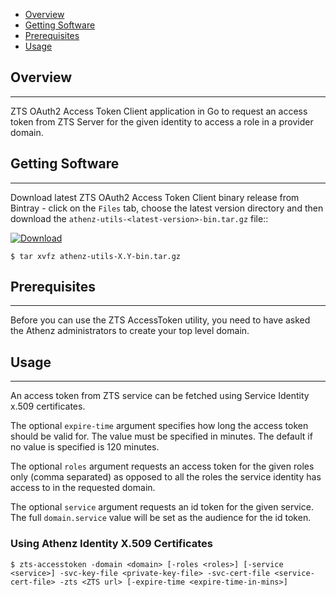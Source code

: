 * [Overview](#overview)
* [Getting Software](#getting-software)
* [Prerequisites](#prerequisites)
* [Usage](#usage)

## Overview
----------

ZTS OAuth2 Access Token Client application in Go to request an access token from
ZTS Server for the given identity to access a role in a provider domain.

## Getting Software
-------------------

Download latest ZTS OAuth2 Access Token Client binary release from Bintray - click
on the `Files` tab, choose the latest version directory and then
download the `athenz-utils-<latest-version>-bin.tar.gz` file::

[ ![Download](https://api.bintray.com/packages/yahoo/maven/athenz-utils/images/download.svg) ](https://bintray.com/yahoo/maven/athenz-utils/_latestVersion)

```shell
$ tar xvfz athenz-utils-X.Y-bin.tar.gz
```

## Prerequisites
----------------

Before you can use the ZTS AccessToken utility, you need to have
asked the Athenz administrators to create your top level domain.

## Usage
--------

An access token from ZTS service can be fetched using Service Identity x.509 certificates.

The optional `expire-time` argument specifies how long the access
token should be valid for. The value must be specified in minutes. The
default if no value is specified is 120 minutes.

The optional `roles` argument requests an access token for the given roles
only (comma separated) as opposed to all the roles the service identity has
access to in the requested domain.

The optional `service` argument requests an id token for the given service.
The full `domain.service` value will be set as the audience for the id token.

### Using Athenz Identity X.509 Certificates

```
$ zts-accesstoken -domain <domain> [-roles <roles>] [-service <service>] -svc-key-file <private-key-file> -svc-cert-file <service-cert-file> -zts <ZTS url> [-expire-time <expire-time-in-mins>]
```